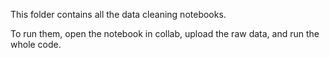 This folder contains all the data cleaning notebooks.

To run them, open the notebook in collab, upload the raw data, and run the whole code.
